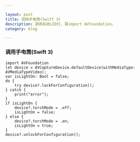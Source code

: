```yaml
---

layout: post
title: 调用手电筒(Swift 3)
description: 调用系统LED灯，需import AVFoundation。
category: blog

---
```

### 调用手电筒(Swift 3)

	import AVFoundation
	let device = AVCaptureDevice.defaultDevice(withMediaType: AVMediaTypeVideo);
	var isLightOn: Bool = false;
	do {
        try device?.lockForConfiguration();
    } catch {
        print("error");
    }
    if isLightOn {
        device?.torchMode = .off;
		isLightOn = false;
    } else {
        device?.torchMode = .on;
        isLightOn = true;
    }
    device?.unlockForConfiguration();



